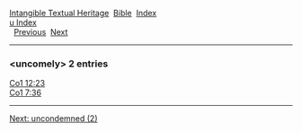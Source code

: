 [Intangible Textual Heritage](../../index)  [Bible](../index) 
[Index](index)   
[u Index](_u_)  
  [Previous](c11897)  [Next](c11899) 

------------------------------------------------------------------------

### &lt;uncomely&gt; 2 entries

[Co1 12:23](../kjv/co1012.htm#023)  
[Co1 7:36](../kjv/co1007.htm#036)  

------------------------------------------------------------------------

[Next: uncondemned (2)](c11899)
